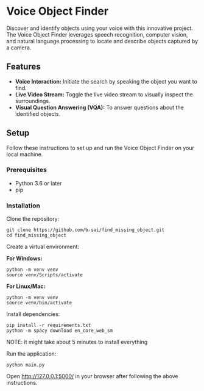 # Voice Object Finder

Discover and identify objects using your voice with this innovative project. The Voice Object Finder leverages speech recognition, computer vision, and natural language processing to locate and describe objects captured by a camera.

## Features

- **Voice Interaction:** Initiate the search by speaking the object you want to find.
- **Live Video Stream:** Toggle the live video stream to visually inspect the surroundings.
- **Visual Question Answering (VQA):** To answer questions about the identified objects.


## Setup

Follow these instructions to set up and run the Voice Object Finder on your local machine.

### Prerequisites

- Python 3.6 or later
- pip

### Installation

Clone the repository:

   ```
   git clone https://github.com/b-sai/find_missing_object.git
   cd find_missing_object
   ```
   
Create a virtual environment:

**For Windows:**

```
python -m venv venv
source venv/Scripts/activate
```

**For Linux/Mac:**

```
python -m venv venv
source venv/bin/activate
```

Install dependencies:

```
pip install -r requirements.txt
python -m spacy download en_core_web_sm
```

NOTE: it might take about 5 minutes to install everything

Run the application:

```
python main.py
```

Open http://127.0.0.1:5000/ in your browser after following the above instructions.





